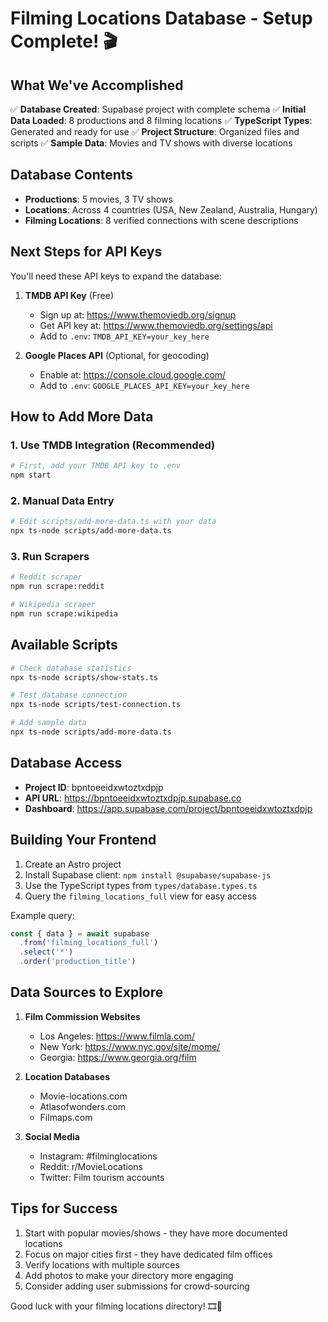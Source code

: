 # Filming Locations Database - Setup Complete! 🎬

## What We've Accomplished

✅ **Database Created**: Supabase project with complete schema
✅ **Initial Data Loaded**: 8 productions and 8 filming locations
✅ **TypeScript Types**: Generated and ready for use
✅ **Project Structure**: Organized files and scripts
✅ **Sample Data**: Movies and TV shows with diverse locations

## Database Contents

- **Productions**: 5 movies, 3 TV shows
- **Locations**: Across 4 countries (USA, New Zealand, Australia, Hungary)
- **Filming Locations**: 8 verified connections with scene descriptions

## Next Steps for API Keys

You'll need these API keys to expand the database:

1. **TMDB API Key** (Free)
   - Sign up at: https://www.themoviedb.org/signup
   - Get API key at: https://www.themoviedb.org/settings/api
   - Add to `.env`: `TMDB_API_KEY=your_key_here`

2. **Google Places API** (Optional, for geocoding)
   - Enable at: https://console.cloud.google.com/
   - Add to `.env`: `GOOGLE_PLACES_API_KEY=your_key_here`

## How to Add More Data

### 1. Use TMDB Integration (Recommended)
```bash
# First, add your TMDB API key to .env
npm start
```

### 2. Manual Data Entry
```bash
# Edit scripts/add-more-data.ts with your data
npx ts-node scripts/add-more-data.ts
```

### 3. Run Scrapers
```bash
# Reddit scraper
npm run scrape:reddit

# Wikipedia scraper
npm run scrape:wikipedia
```

## Available Scripts

```bash
# Check database statistics
npx ts-node scripts/show-stats.ts

# Test database connection
npx ts-node scripts/test-connection.ts

# Add sample data
npx ts-node scripts/add-more-data.ts
```

## Database Access

- **Project ID**: bpntoeeidxwtoztxdpjp
- **API URL**: https://bpntoeeidxwtoztxdpjp.supabase.co
- **Dashboard**: https://app.supabase.com/project/bpntoeeidxwtoztxdpjp

## Building Your Frontend

1. Create an Astro project
2. Install Supabase client: `npm install @supabase/supabase-js`
3. Use the TypeScript types from `types/database.types.ts`
4. Query the `filming_locations_full` view for easy access

Example query:
```typescript
const { data } = await supabase
  .from('filming_locations_full')
  .select('*')
  .order('production_title')
```

## Data Sources to Explore

1. **Film Commission Websites**
   - Los Angeles: https://www.filmla.com/
   - New York: https://www.nyc.gov/site/mome/
   - Georgia: https://www.georgia.org/film

2. **Location Databases**
   - Movie-locations.com
   - Atlasofwonders.com
   - Filmaps.com

3. **Social Media**
   - Instagram: #filminglocations
   - Reddit: r/MovieLocations
   - Twitter: Film tourism accounts

## Tips for Success

1. Start with popular movies/shows - they have more documented locations
2. Focus on major cities first - they have dedicated film offices
3. Verify locations with multiple sources
4. Add photos to make your directory more engaging
5. Consider adding user submissions for crowd-sourcing

Good luck with your filming locations directory! 🎞️📍
